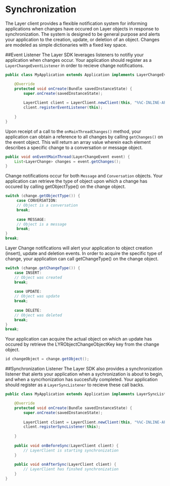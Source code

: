 # Synchronization

The Layer client provides a flexible notification system for informing applications when changes have occured on Layer objects in response to synchronization. The system is designed to be general purpose and alerts your application to the creation, update, or deletion of an object. Changes are modeled as simple dictionaries with a fixed key space.

##Event Listener
The Layer SDK leverages listeners to notifiy your application when changes occur. Your application should register as a `LayerChangeEventListener` in order to recieve change notifications.

```java
public class MyApplication extends Application implements LayerChangeEventListener {

    @Override
    protected void onCreate(Bundle savedInstanceState) {
        super.onCreate(savedInstanceState);
        
        LayerClient client = LayerClient.newClient(this, "%%C-INLINE-APPID%%", "GCM ID");
        client.registerEventListener(this);
        
    }
}
```

Upon receipt of a call to the `onMainThreadChanges()` method, your application can obtain a reference to all changes by calling `getChanges()` on the event object. This will return an array value wherein each element describes a specific change to a conversation or message object.

```java
public void onEventMainThread(LayerChangeEvent event) {
	List<LayerChange> changes = event.getChanges();
}        
```

Change notifications occur for both `Message` and `Conversation` objects. Your application can retrieve the type of object upon which a change has occured by calling getObjectType() on the change object.

```java
switch (change.getObjectType()) {
     case CONVERSATION:
     // Object is a conversation
     break;
     
     case MESSAGE:
     // Object is a message
     break;
}
break;
```

Layer Change notifications will alert your application to object creation (insert), update and deletion events. In order to acquire the specific type of change, your application can call getChangeType() on the change object.

``` java
switch (change.getChangeType()) {
	case INSERT:
	// Object was created
	break;
	
	case UPDATE:
	// Object was update
	break;
	
	case DELETE:
	// Object was deleted
	break;
}
break;
```

Your application can acquire the actual object on which an update has occured by retrieve the LYRObjectChangeObjectKey key from the change object.

```java
id changeObject = change.getObject();
```

##Synchronization Listener
The Layer SDK also provides a synchronization listener that alerts your application when a sychronization is about to begin, and when a syncrhonization has succesfully completed. Your application should register as a `LayerSyncListener` to recieve these call backs. 

```java
public class MyApplication extends Application implements LayerSyncListener {

    @Override
    protected void onCreate(Bundle savedInstanceState) {
        super.onCreate(savedInstanceState);
        
        LayerClient client = LayerClient.newClient(this, "%%C-INLINE-APPID%%", "GCM ID");
        client.registerSyncListener(this);
        
    }
    
    public void onBeforeSync(LayerClient client) {
    	// LayerClient is starting synchronization
    }
        
    public void onAfterSync(LayerClient client) {
    	// LayerClient has finshed synchronization
    }
}
```
